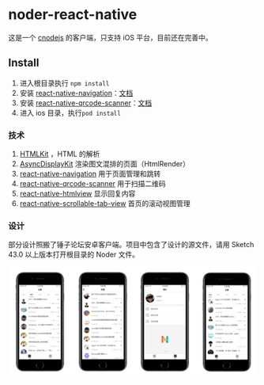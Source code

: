 # noder-react-native

这是一个 [cnodejs](https://cnodejs.org/) 的客户端，只支持 iOS 平台，目前还在完善中。

## Install
1. 进入根目录执行 `npm install`
2. 安装 [react-native-navigation](https://github.com/wix/react-native-navigation)：[文档](http://wix.github.io/react-native-navigation/#/installation-ios)
3. 安装 [react-native-qrcode-scanner](https://github.com/moaazsidat/react-native-qrcode-scanner)：[文档](https://github.com/moaazsidat/react-native-qrcode-scanner)
4. 进入 ios 目录，执行`pod install`

### 技术
1. [HTMLKit](https://github.com/iabudiab/HTMLKit) ，HTML 的解析
2. [AsyncDisplayKit](https://github.com/facebook/AsyncDisplayKit) 渲染图文混排的页面（HtmlRender）
3. [react-native-navigation](https://github.com/wix/react-native-navigation) 用于页面管理和跳转
4. [react-native-qrcode-scanner](https://github.com/moaazsidat/react-native-qrcode-scanner) 用于扫描二维码
5. [react-native-htmlview](https://github.com/jsdf/react-native-htmlview) 显示回复内容
6. [react-native-scrollable-tab-view](https://github.com/skv-headless/react-native-scrollable-tab-view) 首页的滚动视图管理

### 设计

部分设计照搬了锤子论坛安卓客户端。项目中包含了设计的源文件，请用 Sketch 43.0 以上版本打开根目录的 Noder 文件。

![image](Preview.png)
